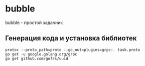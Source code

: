 # bubble

bubble - простой задачник

## Генерация кода и установка библиотек
    protoc --proto_path=proto --go_out=plugins=grpc:. task.proto
    go get -u google.golang.org/grpc
    go get github.com/gofrs/uuid 

